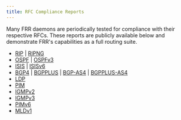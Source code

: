 ```yaml
---
title: RFC Compliance Reports
---
```


Many FRR daemons are periodically tested for compliance with their respective
RFCs. These reports are publicly available below and demonstrate FRR's
capabilities as a full routing suite.

- [RIP](/test-results/RIP_extended_results.pdf) |
  [RIPNG](/test-results/RIPNG_extended_results.pdf)
- [OSPF](/test-results/OSPF_extended_results.pdf) |
  [OSPFv3](/test-results/OSPFV3_extended_results.pdf)
- [ISIS](/test-results/ISIS_extended_results.pdf) |
  [ISISv6](/test-results/ISISV6_extended_results.pdf)
- [BGP4](/test-results/BGP4_extended_results.pdf) |
  [BGPPLUS](/test-results/BGPPLUS_extended_results.pdf) |
  [BGP-AS4](/test-results/BGP-AS4_extended_results.pdf) |
  [BGPPLUS-AS4](/test-results/BGP-AS4_extended_results.pdf)
- [LDP](/test-results/LDP_extended_results.pdf)
- [PIM](/test-results/PIM_extended_results.pdf)
- [IGMPv2](/test-results/IGMPv2_extended_results.pdf)
- [IGMPv3](/test-results/IGMPv3_extended_results.pdf)
- [PIMv6](/test-results/PIMv6_extended_results.pdf)
- [MLDv1](/test-results/MLDv1_extended_results.pdf)
